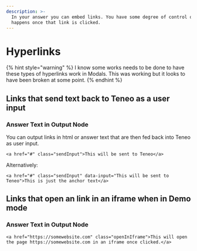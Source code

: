 ```yaml
---
description: >-
  In your answer you can embed links. You have some degree of control over what
  happens once that link is clicked.
---
```


# Hyperlinks

{% hint style="warning" %}
I know some works needs to be done to have these types of hyperlinks work in Modals. This was working but it looks to have been broken at some point. 
{% endhint %}

## Links that send text back to Teneo as a user input

### Answer Text in Output Node

You can output links in html or answer text that are then fed back into Teneo as user input.

```markup
<a href="#" class="sendInput">This will be sent to Teneo</a>
```

Alternatively:

```markup
<a href="#" class="sendInput" data-input="This will be sent to Teneo">This is just the anchor text</a>
```

## Links that open an link in an iframe when in Demo mode

### Answer Text in Output Node

```markup
<a href="https://somewebsite.com" class="openInIframe">This will open the page https://somewebsite.com in an iframe once clicked.</a>
```



